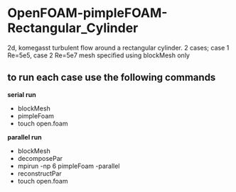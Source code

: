 # OpenFOAM-pimpleFOAM-Rectangular_Cylinder
2d, komegasst turbulent flow around a rectangular cylinder. 2 cases; case 1 Re=5e5, case 2 Re=5e7
mesh specified using blockMesh only

## to run each case use the following commands

**serial run**
- blockMesh 
- pimpleFoam 
- touch open.foam

**parallel run**
- blockMesh
- decomposePar
- mpirun -np 6 pimpleFoam -parallel
- reconstructPar
- touch open.foam

